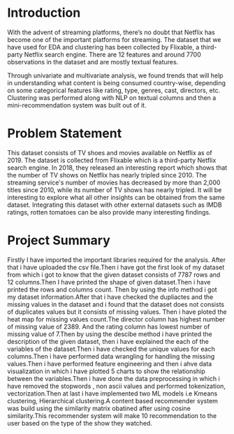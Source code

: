 # Introduction
With the advent of streaming platforms, there’s no doubt that Netflix has become one of the important platforms for streaming. The dataset that we have used for EDA and clustering has been collected by Flixable, a third-party Netflix search engine. There are 12 features and around 7700 observations in the dataset and are mostly textual features.

Through univariate and multivariate analysis, we found trends that will help in understanding what content is being consumed country-wise, depending on some categorical features like rating, type, genres, cast, directors, etc. Clustering was performed along with NLP on textual columns and then a mini-recommendation system was built out of it.
 
 # **Problem Statement**

 This dataset consists of TV shoes and movies available on Netflix as of 2019. The dataset is collected from Flixable which is a third-party Netflix search engine. In 2018, they released an interesting report which shows that the number of TV shows on Netflix has nearly tripled since 2010. The streaming service's number of movies has decreased by more than 2,000 titles since 2010, while its number of TV shows has nearly tripled. It will be interesting to explore what all other insights can be obtained from the same dataset. Integrating this dataset with other external datasets such as IMDB ratings, rotten tomatoes can be also provide many interesting findings.

 # **Project Summary**
Firstly I have imported the important libraries required for the analysis. After that i have uploaded the csv file.Then i have got the first look of my dataset from which i got to know that the given dataset consists of 7787 rows and 12 columns.Then I have printed the shape of given dataset.Then i have printed the rows and columns count. Then by using the info method i got my dataset information.After that i have checked the dupliactes and the missing values in the dataset and i found that the dataset does not consists of duplicates values but it consists of missing values. Then i have ploted the heat map for missing values count.The director column has highest number of missing value of 2389. And the rating column has lowest number of missing value of 7.Then by using the descibe method i have printed the description of the given dataset, then i have explained the each of the variables of the dataset.Then i have checked the unique values for each columns.Then i have performed data wrangling for handling the missing values.Then i have performed feature engineering and then i ahve data visualization in which i have plotted 5 charts to show the relationship between the variables.Then i have done the data preprocessing in which i have removed the stopwords , non ascii values and performed tokenization, vectorization.Then at last i have implemented two ML models i.e Kmeans clustering, Hierarchical clustering.A content based recommender system was build using the similarity matrix obatined after using cosine similarity.This recommender system will make 10 recommendation to the user based on the type of the show they watched.

